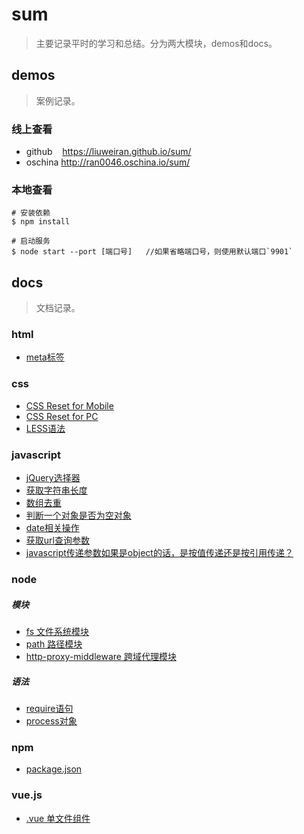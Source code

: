 # sum

>主要记录平时的学习和总结。分为两大模块，demos和docs。

## demos

>案例记录。

### 线上查看

+ github &nbsp;&nbsp; https://liuweiran.github.io/sum/
+ oschina http://ran0046.oschina.io/sum/

### 本地查看

    # 安装依赖
    $ npm install 
       
    # 启动服务
    $ node start --port [端口号]   //如果省略端口号，则使用默认端口`9901`

## docs

>文档记录。

### html

+ [meta标签](./docs/html/meta.md)

### css

+ [CSS Reset for Mobile](./docs/css/reset_mobile.md)
+ [CSS Reset for PC](./docs/css/reset_pc.md)
+ [LESS语法](./docs/css/less.md)

### javascript

+ [jQuery选择器](./docs/javascript/jq_selector)
+ [获取字符串长度](./docs/javascript/str_length.md)
+ [数组去重](./docs/javascript/array_unique.md)
+ [判断一个对象是否为空对象](./docs/javascript/empty_object.md)
+ [date相关操作](./docs/javascript/date.md)
+ [获取url查询参数](./docs/javascript/get_url_search.md)
+ [javascript传递参数如果是object的话，是按值传递还是按引用传递？](./docs/javascript/call)

### node

##### 模块

+ [fs 文件系统模块](./docs/node/md/fs.md)
+ [path 路径模块](./docs/node/md/path.md)
+ [http-proxy-middleware 跨域代理模块](./docs/node/md/proxy.md)


##### 语法

+ [require语句](./docs/node/md/require.md)
+ [process对象](./docs/node/md/process.md)

### npm

+ [package.json](./docs/npm/package.md)

### vue.js

+ [.vue 单文件组件](./docs/vuejs/vue.md)

